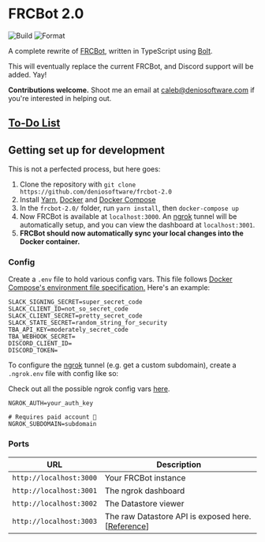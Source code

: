 # FRCBot 2.0

![Build](https://github.com/deniosoftware/frcbot-2.0/workflows/Build/badge.svg)
![Format](https://github.com/deniosoftware/frcbot-2.0/workflows/Format/badge.svg)

A complete rewrite of [FRCBot](https://github.com/deniosoftware/frcbot), written in TypeScript using [Bolt](https://slack.dev/bolt-js).

This will eventually replace the current FRCBot, and Discord support will be added. Yay!

**Contributions welcome.** Shoot me an email at caleb@deniosoftware.com if you're interested in helping out.

## [To-Do List](https://github.com/deniosoftware/frcbot-2.0/projects/1)

## Getting set up for development

This is not a perfected process, but here goes:

1. Clone the repository with `git clone https://github.com/deniosoftware/frcbot-2.0`
2. Install [Yarn](https://yarnpkg.com), [Docker](https://docker.com) and [Docker Compose](https://docs.docker.com/compose/install)
3. In the `frcbot-2.0/` folder, run `yarn install`, then `docker-compose up`
4. Now FRCBot is available at `localhost:3000`. An [ngrok](https://ngrok.com) tunnel will be automatically setup, and you can view the dashboard at `localhost:3001`.
5. **FRCBot should now automatically sync your local changes into the Docker container.**

### Config

Create a `.env` file to hold various config vars. This file follows [Docker Compose's environment file specification.](https://docs.docker.com/compose/compose-file/#env_file) Here's an example:

```
SLACK_SIGNING_SECRET=super_secret_code
SLACK_CLIENT_ID=not_so_secret_code
SLACK_CLIENT_SECRET=pretty_secret_code
SLACK_STATE_SECRET=random_string_for_security
TBA_API_KEY=moderately_secret_code
TBA_WEBHOOK_SECRET=
DISCORD_CLIENT_ID=
DISCORD_TOKEN=
```

To configure the [ngrok](https://ngrok.com) tunnel (e.g. get a custom subdomain), create a `.ngrok.env` file with config like so:

Check out all the possible ngrok config vars [here](https://github.com/wernight/docker-ngrok#environment-variables).

```
NGROK_AUTH=your_auth_key

# Requires paid account 🔽
NGROK_SUBDOMAIN=subdomain
```

### Ports

| URL                     | Description                                                                                                       |
| ----------------------- | ----------------------------------------------------------------------------------------------------------------- |
| `http://localhost:3000` | Your FRCBot instance                                                                                              |
| `http://localhost:3001` | The ngrok dashboard                                                                                               |
| `http://localhost:3002` | The Datastore viewer                                                                                              |
| `http://localhost:3003` | The raw Datastore API is exposed here. [[Reference](https://cloud.google.com/datastore/docs/reference/data/rest)] |
